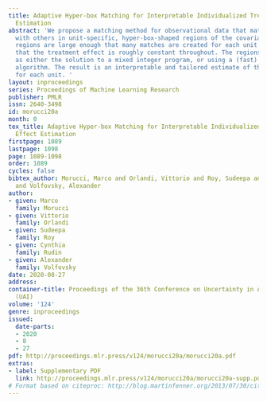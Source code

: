 ```yaml
---
title: Adaptive Hyper-box Matching for Interpretable Individualized Treatment Effect
  Estimation
abstract: 'We propose a matching method for observational data that matches units
  with others in unit-specific, hyper-box-shaped regions of the covariate space. These
  regions are large enough that many matches are created for each unit and small enough
  that the treatment effect is roughly constant throughout. The regions are found
  as either the solution to a mixed integer program, or using a (fast) approximation
  algorithm. The result is an interpretable and tailored estimate of the causal effect
  for each unit. '
layout: inproceedings
series: Proceedings of Machine Learning Research
publisher: PMLR
issn: 2640-3498
id: morucci20a
month: 0
tex_title: Adaptive Hyper-box Matching for Interpretable Individualized Treatment
  Effect Estimation
firstpage: 1089
lastpage: 1098
page: 1089-1098
order: 1089
cycles: false
bibtex_author: Morucci, Marco and Orlandi, Vittorio and Roy, Sudeepa and Rudin, Cynthia
  and Volfovsky, Alexander
author:
- given: Marco
  family: Morucci
- given: Vittorio
  family: Orlandi
- given: Sudeepa
  family: Roy
- given: Cynthia
  family: Rudin
- given: Alexander
  family: Volfovsky
date: 2020-08-27
address: 
container-title: Proceedings of the 36th Conference on Uncertainty in Artificial Intelligence
  (UAI)
volume: '124'
genre: inproceedings
issued:
  date-parts:
  - 2020
  - 8
  - 27
pdf: http://proceedings.mlr.press/v124/morucci20a/morucci20a.pdf
extras:
- label: Supplementary PDF
  link: http://proceedings.mlr.press/v124/morucci20a/morucci20a-supp.pdf
# Format based on citeproc: http://blog.martinfenner.org/2013/07/30/citeproc-yaml-for-bibliographies/
---
```

